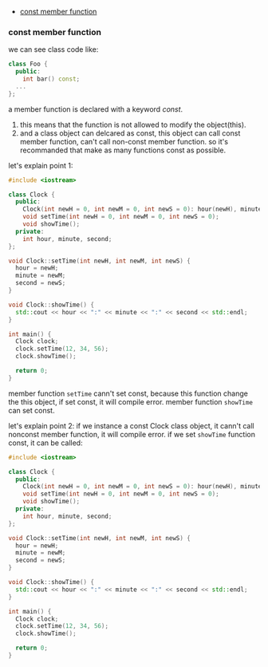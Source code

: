 <!-- TOC -->

- [const member function](#const-member-function)

<!-- /TOC -->

<a id="markdown-const-member-function" name="const-member-function"></a>
### const member function

we can see class code like:
```cpp
class Foo {
  public:
    int bar() const;
  ...
};
```
a member function is declared with a keyword *const*.  
1. this means that the function is not allowed to modify the object(this).  
2. and a class object can delcared as const, this object can call const member function, can't call non-const member function.
so it's recommanded that make as many functions const as possible.

let's explain point 1:
```cpp
#include <iostream>

class Clock {
  public:
    Clock(int newH = 0, int newM = 0, int newS = 0): hour(newH), minute(newM), second(newS) {};
    void setTime(int newH = 0, int newM = 0, int newS = 0);
    void showTime();
  private:
    int hour, minute, second;
};

void Clock::setTime(int newH, int newM, int newS) {
  hour = newH;
  minute = newM;
  second = newS;
}

void Clock::showTime() {
  std::cout << hour << ":" << minute << ":" << second << std::endl;
}

int main() {
  Clock clock;
  clock.setTime(12, 34, 56);
  clock.showTime();

  return 0;
}
```
member function `setTime` cann't set const, because this function change the this object, if set const, it will compile error. member function `showTime` can set const.

let's explain point 2:
if we instance a const Clock class object, it cann't call nonconst member function, it will compile error. if we set `showTime` function const, it can be called:
```cpp
#include <iostream>

class Clock {
  public:
    Clock(int newH = 0, int newM = 0, int newS = 0): hour(newH), minute(newM), second(newS) {};
    void setTime(int newH = 0, int newM = 0, int newS = 0);
    void showTime();
  private:
    int hour, minute, second;
};

void Clock::setTime(int newH, int newM, int newS) {
  hour = newH;
  minute = newM;
  second = newS;
}

void Clock::showTime() {
  std::cout << hour << ":" << minute << ":" << second << std::endl;
}

int main() {
  Clock clock;
  clock.setTime(12, 34, 56);
  clock.showTime();

  return 0;
}
```